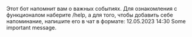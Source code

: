 Этот бот напомнит вам о важных событиях.
Для ознакомления с функционалом наберите /help, 
а для того, чтобы добавить себе напоминание, 
напишите его в чат в формате: 12.05.2023 14:30 
Some important message.